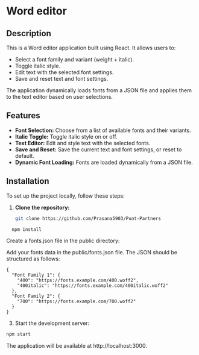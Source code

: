 # Word editor

## Description

This is a Word editor application built using React. It allows users to:

- Select a font family and variant (weight + italic).
- Toggle italic style.
- Edit text with the selected font settings.
- Save and reset text and font settings.

The application dynamically loads fonts from a JSON file and applies them to the text editor based on user selections.

## Features

- **Font Selection:** Choose from a list of available fonts and their variants.
- **Italic Toggle:** Toggle italic style on or off.
- **Text Editor:** Edit and style text with the selected fonts.
- **Save and Reset:** Save the current text and font settings, or reset to default.
- **Dynamic Font Loading:** Fonts are loaded dynamically from a JSON file.

## Installation

To set up the project locally, follow these steps:

1. **Clone the repository:**

   ```bash
   git clone https://github.com/Prasana5903/Punt-Partners

```bash
  npm install
```
Create a fonts.json file in the public directory:

Add your fonts data in the public/fonts.json file. The JSON should be structured as follows:

```
{
  "Font Family 1": {
    "400": "https://fonts.example.com/400.woff2",
    "400italic": "https://fonts.example.com/400italic.woff2"
  },
  "Font Family 2": {
    "700": "https://fonts.example.com/700.woff2"
  }
}
```
3. Start the development server:

```bash
npm start
```
The application will be available at http://localhost:3000.
